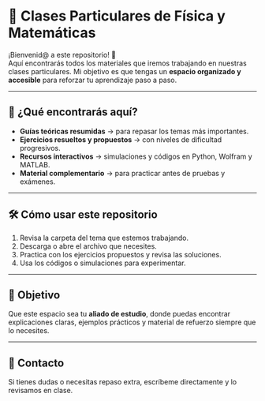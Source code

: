 # 📘 Clases Particulares de Física y Matemáticas  

¡Bienvenid@ a este repositorio! 🚀  
Aquí encontrarás todos los materiales que iremos trabajando en nuestras clases particulares. Mi objetivo es que tengas un **espacio organizado y accesible** para reforzar tu aprendizaje paso a paso.  

---

## 🔎 ¿Qué encontrarás aquí?  
- **Guías teóricas resumidas** → para repasar los temas más importantes.  
- **Ejercicios resueltos y propuestos** → con niveles de dificultad progresivos.  
- **Recursos interactivos** → simulaciones y códigos en Python, Wolfram y MATLAB.  
- **Material complementario** → para practicar antes de pruebas y exámenes.  

---

## 🛠 Cómo usar este repositorio  
1. Revisa la carpeta del tema que estemos trabajando.  
2. Descarga o abre el archivo que necesites.  
3. Practica con los ejercicios propuestos y revisa las soluciones.  
4. Usa los códigos o simulaciones para experimentar.  

---

## 🎯 Objetivo  
Que este espacio sea tu **aliado de estudio**, donde puedas encontrar explicaciones claras, ejemplos prácticos y material de refuerzo siempre que lo necesites.  

---

## 📩 Contacto  
Si tienes dudas o necesitas repaso extra, escríbeme directamente y lo revisamos en clase.  
